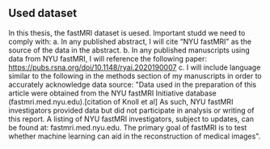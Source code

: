 ## Used dataset
In this thesis, the fastMRI dataset is uesed.
Important studd we need to comply with:
    a. In any published abstract, I will cite “NYU fastMRI” as the source of the data in the abstract.
    b. In any published manuscripts using data from NYU fastMRI, I will reference the following paper: https://pubs.rsna.org/doi/10.1148/ryai.2020190007
    c. I will include language similar to the following in the methods section of my manuscripts in order to accurately acknowledge data source: "Data used in the preparation of this article were obtained from the NYU fastMRI Initiative database (fastmri.med.nyu.edu).[citation of Knoll et al] As such, NYU fastMRI investigators provided data but did not participate in analysis or writing of this report. A listing of NYU fastMRI investigators, subject to updates, can be found at: fastmri.med.nyu.edu. The primary goal of fastMRI is to test whether machine learning can aid in the reconstruction of medical images".


